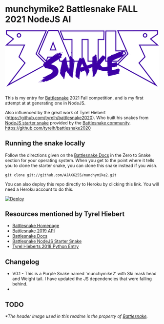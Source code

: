 # munchymike2 Battlesnake FALL 2021 NodeJS AI
![Battlesnake 2021](./static/logo.png)

This is my entry for [Battlesnake](https://www.battlesnake.io) 2021 Fall competition, and is my first attempt at at generating one in NodeJS.

Also influenced by the great work of Tyrel Hiebert (https://github.com/tyrelh/battlesnake2020).
Who built his snakes from [NodeJS starter snake](https://github.com/battlesnakeio/starter-snake-node) provided by the [Battlesnake community](https://github.com/battlesnakeio/community).
https://github.com/tyrelh/battlesnake2020

## Running the snake locally
Follow the directions given on the [Battlesnake Docs](http://docs.battlesnake.io/zero-to-snake-linux.html) in the Zero to Snake section for your operating system. When you get to the point where it tells you to clone the starter snake, you can clone this snake instead if you wish.
```shell
git clone git://github.com/AJAX6255/munchymike2.git
```
You can also deploy this repo directly to Heroku by clicking this link. You will need a Heroku account to do this.

[![Deploy](https://www.herokucdn.com/deploy/button.png)](https://heroku.com/deploy)

## Resources mentioned by Tyrel Hiebert
* [Battlesnake Homepage](https://www.battlesnake.io/)
* [Battlesnake 2019 API](http://docs.battlesnake.io/snake-api.html)
* [Battlesnake Docs](http://docs.battlesnake.io)
* [Battlesnake NodeJS Starter Snake](https://github.com/battlesnakeio/starter-snake-node)
* [Tyrel Hieberts 2018 Python Entry](https://github.com/tyrelh/battlesnake2018)

## Changelog
* V0.1 - This is a Purple Snake named 'munchymike2' with Ski mask head and Weight tail. I have updated the JS dependencies that were falling behind.
* 
## TODO


_*The header image used in this readme is the property of [Battlesnake](https://www.battlesnake.io/)._
